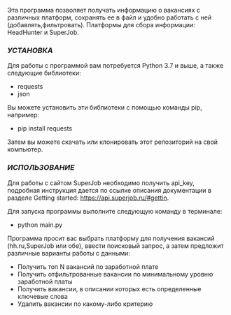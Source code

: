 Эта программа позволяет получать информацию о вакансиях с различных платформ, сохранять ее в файл и удобно работать с ней (добавлять,фильтровать).
Платформы для сбора информации: HeadHunter и SuperJob.

### _УСТАНОВКА_
Для работы с программой вам потребуется Python 3.7 и выше, а также следующие библиотеки:
* requests
* json

Вы можете установить эти библиотеки с помощью команды pip, например:

* pip install requests

Затем вы можете скачать или клонировать этот репозиторий на свой компьютер.

### _ИСПОЛЬЗОВАНИЕ_


Для работы с сайтом SuperJob необходимо получить api_key, подробная инструкция дается по ссылке описания документации в разделе Getting started: https://api.superjob.ru/#gettin.

Для запуска программы выполните следующую команду в терминале:
* python main.py

Программа просит вас выбрать платформу для получения вакансий (hh.ru,SuperJob или обе), 
ввести поисковый запрос, а затем предложит различные варианты работы с данными:
* Получить топ N вакансий по заработной плате
* Получить отфильтрованные вакансии по минимальному уровню заработной платы
* Получить вакансии, в описании которых есть определенные ключевые слова
* Удалить вакансии по какому-либо критерию
